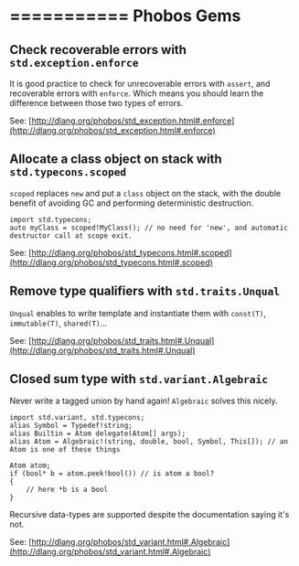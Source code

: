 ===========
Phobos Gems
===========

## Check recoverable errors with `std.exception.enforce`

It is good practice to check for unrecoverable errors with `assert`, and recoverable errors with `enforce`.
Which means you should learn the difference between those two types of errors.

See: [http://dlang.org/phobos/std_exception.html#.enforce](http://dlang.org/phobos/std_exception.html#.enforce)

## Allocate a class object on stack with `std.typecons.scoped`

`scoped` replaces `new` and put a `class` object on the stack, with the double benefit of avoiding GC and performing deterministic destruction.

```
import std.typecons;
auto myClass = scoped!MyClass(); // no need for 'new', and automatic destructor call at scope exit.
```

See: [http://dlang.org/phobos/std_typecons.html#.scoped](http://dlang.org/phobos/std_typecons.html#.scoped)

## Remove type qualifiers with `std.traits.Unqual`

`Unqual` enables to write template and instantiate them with `const(T)`, `immutable(T)`, `shared(T)`&hellip;

See: [http://dlang.org/phobos/std_traits.html#.Unqual](http://dlang.org/phobos/std_traits.html#.Unqual)


## Closed sum type with `std.variant.Algebraic`

Never write a tagged union by hand again! `Algebraic` solves this nicely.

```
import std.variant, std.typecons;
alias Symbol = Typedef!string;
alias Builtin = Atom delegate(Atom[] args);
alias Atom = Algebraic!(string, double, bool, Symbol, This[]); // an Atom is one of these things

Atom atom;
if (bool* b = atom.peek!bool()) // is atom a bool?
{
    // here *b is a bool
}

```
Recursive data-types are supported despite the documentation saying it's not.

See: [http://dlang.org/phobos/std_variant.html#.Algebraic](http://dlang.org/phobos/std_variant.html#.Algebraic)


